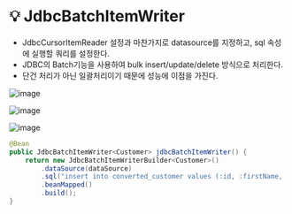 # 💡 JdbcBatchItemWriter

- JdbcCursorItemReader 설정과 마찬가지로 datasource를 지정하고, sql 속성에 실행할 쿼리를 설정한다.
- JDBC의 Batch기능을 사용하여 bulk insert/update/delete 방식으로 처리한다.
- 단건 처리가 아닌 일괄처리이기 때문에 성능에 이점을 가진다.

![image](https://github.com/user-attachments/assets/aad1ffb6-9fd9-4fb8-bcf7-08020c5414d2)

![image](https://github.com/user-attachments/assets/0cf2a3bb-4432-408f-afb7-231427e487d8)

![image](https://github.com/user-attachments/assets/e9c640d5-e5ae-4abe-9d28-264c05fffe16)

```java
@Bean
public JdbcBatchItemWriter<Customer> jdbcBatchItemWriter() {
    return new JdbcBatchItemWriterBuilder<Customer>()
        .dataSource(dataSource)
        .sql("insert into converted_customer values (:id, :firstName, :lastName, :birthDate)")
        .beanMapped()
        .build();
}
```
